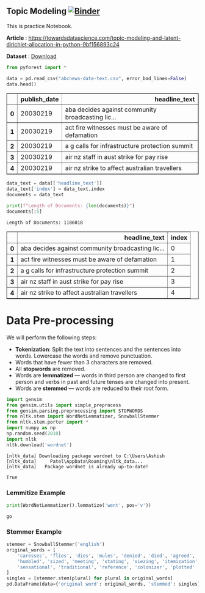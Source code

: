 ## Topic Modeling [![Binder](https://mybinder.org/badge_logo.svg)](https://mybinder.org/v2/gh/ashishpatel26/NLP_TopicModeling/master?filepath=Topic%20Modeling.ipynb)

This is practice Notebook.

**Article** : https://towardsdatascience.com/topic-modeling-and-latent-dirichlet-allocation-in-python-9bf156893c24

**Dataset** :  [Download](https://storage.googleapis.com/kaggle-data-sets/1692/893258/bundle/archive.zip?GoogleAccessId=web-data@kaggle-161607.iam.gserviceaccount.com&Expires=1583492607&Signature=FeyNnNde5KnsNzkqMRDtl6Re9%2BuwsTISjV5PkpaIGq3c2BAEgoKdLYGzj6k2V6yEUSlXwC0IybkmjNPIhYRlEgN0JQ6swOUOE1tStarjBtxGRlg8KH48mVmCCI1m7NtQjn6pHsbLPNVGX6CQFZ5gFu85HF2lJse6Ow9RQ4R9m71n65TioBp2Yj1nsXAGam5cX%2F85TXNPHwDInWF1JgjzNgVdsro7t0IID4FLatGUnmpn8Zxjb349WBaXLdIDMdKbcBMkhIKDKm6PpVX5dBzCc1%2BkVy3GWBFlLgiziOXe1FTiIPhACINIc0w5thkdFtw5ABncb1GKHT8j%2BDnufDQLoA%3D%3D&response-content-disposition=attachment%3B+filename%3Dmillion-headlines.zip)


```python
from pyforest import *
```


```python
data = pd.read_csv("abcnews-date-text.csv", error_bad_lines=False)
data.head()
```



<div>
<table border="1" class="dataframe">
  <thead>
    <tr style="text-align: right;">
      <th></th>
      <th>publish_date</th>
      <th>headline_text</th>
    </tr>
  </thead>
  <tbody>
    <tr>
      <th>0</th>
      <td>20030219</td>
      <td>aba decides against community broadcasting lic...</td>
    </tr>
    <tr>
      <th>1</th>
      <td>20030219</td>
      <td>act fire witnesses must be aware of defamation</td>
    </tr>
    <tr>
      <th>2</th>
      <td>20030219</td>
      <td>a g calls for infrastructure protection summit</td>
    </tr>
    <tr>
      <th>3</th>
      <td>20030219</td>
      <td>air nz staff in aust strike for pay rise</td>
    </tr>
    <tr>
      <th>4</th>
      <td>20030219</td>
      <td>air nz strike to affect australian travellers</td>
    </tr>
  </tbody>
</table>
</div>


```python
data_text = data[['headline_text']]
data_text['index'] = data_text.index
documents = data_text
```


```python
print(f"Length of Documents: {len(documents)}")
documents[:5]
```

    Length of Documents: 1186018



<table border="1" class="dataframe">
  <thead>
    <tr style="text-align: right;">
      <th></th>
      <th>headline_text</th>
      <th>index</th>
    </tr>
  </thead>
  <tbody>
    <tr>
      <th>0</th>
      <td>aba decides against community broadcasting lic...</td>
      <td>0</td>
    </tr>
    <tr>
      <th>1</th>
      <td>act fire witnesses must be aware of defamation</td>
      <td>1</td>
    </tr>
    <tr>
      <th>2</th>
      <td>a g calls for infrastructure protection summit</td>
      <td>2</td>
    </tr>
    <tr>
      <th>3</th>
      <td>air nz staff in aust strike for pay rise</td>
      <td>3</td>
    </tr>
    <tr>
      <th>4</th>
      <td>air nz strike to affect australian travellers</td>
      <td>4</td>
    </tr>
  </tbody>
</table>




# Data Pre-processing

We will perform the following steps:

- **Tokenization**: Split the text into sentences and the sentences into words. Lowercase the words and remove punctuation.
- Words that have fewer than 3 characters are removed.
- All **stopwords** are removed.
- Words are **lemmatized** — words in third person are changed to first person and verbs in past and future tenses are changed into present.
- Words are **stemmed** — words are reduced to their root form.


```python
import gensim
from gensim.utils import simple_preprocess
from gensim.parsing.preprocessing import STOPWORDS
from nltk.stem import WordNetLemmatizer, SnowballStemmer
from nltk.stem.porter import *
import numpy as np
np.random.seed(2018)
import nltk
nltk.download('wordnet')
```

    [nltk_data] Downloading package wordnet to C:\Users\Ashish
    [nltk_data]     Patel\AppData\Roaming\nltk_data...
    [nltk_data]   Package wordnet is already up-to-date!

    True



### Lemmitize Example


```python
print(WordNetLemmatizer().lemmatize('went', pos='v'))
```

    go


### Stemmer Example


```python
stemmer = SnowballStemmer('english')
original_words = [
    'caresses', 'flies', 'dies', 'mules', 'denied', 'died', 'agreed', 'owned',
    'humbled', 'sized', 'meeting', 'stating', 'siezing', 'itemization',
    'sensational', 'traditional', 'reference', 'colonizer', 'plotted'
]
singles = [stemmer.stem(plural) for plural in original_words]
pd.DataFrame(data={'original word': original_words, 'stemmed': singles})
```



<div>
<style scoped>
    .dataframe tbody tr th:only-of-type {
        vertical-align: middle;
    }


<table border="1" class="dataframe">
  <thead>
    <tr style="text-align: right;">
      <th></th>
      <th>original word</th>
      <th>stemmed</th>
    </tr>
  </thead>
  <tbody>
    <tr>
      <th>0</th>
      <td>caresses</td>
      <td>caress</td>
    </tr>
    <tr>
      <th>1</th>
      <td>flies</td>
      <td>fli</td>
    </tr>
    <tr>
      <th>2</th>
      <td>dies</td>
      <td>die</td>
    </tr>
    <tr>
      <th>3</th>
      <td>mules</td>
      <td>mule</td>
    </tr>
    <tr>
      <th>4</th>
      <td>denied</td>
      <td>deni</td>
    </tr>
    <tr>
      <th>5</th>
      <td>died</td>
      <td>die</td>
    </tr>
    <tr>
      <th>6</th>
      <td>agreed</td>
      <td>agre</td>
    </tr>
    <tr>
      <th>7</th>
      <td>owned</td>
      <td>own</td>
    </tr>
    <tr>
      <th>8</th>
      <td>humbled</td>
      <td>humbl</td>
    </tr>
    <tr>
      <th>9</th>
      <td>sized</td>
      <td>size</td>
    </tr>
    <tr>
      <th>10</th>
      <td>meeting</td>
      <td>meet</td>
    </tr>
    <tr>
      <th>11</th>
      <td>stating</td>
      <td>state</td>
    </tr>
    <tr>
      <th>12</th>
      <td>siezing</td>
      <td>siez</td>
    </tr>
    <tr>
      <th>13</th>
      <td>itemization</td>
      <td>item</td>
    </tr>
    <tr>
      <th>14</th>
      <td>sensational</td>
      <td>sensat</td>
    </tr>
    <tr>
      <th>15</th>
      <td>traditional</td>
      <td>tradit</td>
    </tr>
    <tr>
      <th>16</th>
      <td>reference</td>
      <td>refer</td>
    </tr>
    <tr>
      <th>17</th>
      <td>colonizer</td>
      <td>colon</td>
    </tr>
    <tr>
      <th>18</th>
      <td>plotted</td>
      <td>plot</td>
    </tr>
  </tbody>
</table>
</div>




```python
def lemmatize_stemming(text):
    return stemmer.stem(WordNetLemmatizer().lemmatize(text, pos='v'))


def preprocess(text):
    result = []
    for token in gensim.utils.simple_preprocess(text):
        if token not in gensim.parsing.preprocessing.STOPWORDS and len(
                token) > 3:
            result.append(lemmatize_stemming(token))
    return result
```


```python
doc_sample = documents[documents['index'] == 4310].values[0][0]
```


```python
doc_sample = documents[documents['index'] == 4309].values[0][0]

print('original document: ')
words = []
for word in doc_sample.split(' '):
    words.append(word)
print(words)
print('\n\n tokenized and lemmatized document: ')
print(preprocess(doc_sample))
```

    original document: 
    ['rain', 'helps', 'dampen', 'bushfires']


​    
​     tokenized and lemmatized document: 
​    ['rain', 'help', 'dampen', 'bushfir']



```python
processed_docs = documents['headline_text'].map(preprocess)
```


```python
processed_docs[:10]
```




    0            [decid, communiti, broadcast, licenc]
    1                               [wit, awar, defam]
    2           [call, infrastructur, protect, summit]
    3                      [staff, aust, strike, rise]
    4             [strike, affect, australian, travel]
    5               [ambiti, olsson, win, tripl, jump]
    6           [antic, delight, record, break, barca]
    7    [aussi, qualifi, stosur, wast, memphi, match]
    8            [aust, address, secur, council, iraq]
    9                         [australia, lock, timet]
    Name: headline_text, dtype: object



### Bag of words on the dataset


```python
dictionary = gensim.corpora.Dictionary(processed_docs)
```


```python
count = 0
for k, v in dictionary.iteritems():
    print(k, v)
    count += 1
    if count > 10:
        break
```

    0 broadcast
    1 communiti
    2 decid
    3 licenc
    4 awar
    5 defam
    6 wit
    7 call
    8 infrastructur
    9 protect
    10 summit



```python
dictionary.filter_extremes(no_below=15, no_above=0.5, keep_n=100000)
```


```python
bow_corpus = [dictionary.doc2bow(doc) for doc in processed_docs]
bow_corpus[4309]
```




    [(76, 1), (112, 1), (484, 1), (4038, 1)]




```python
bow_doc_4310 = bow_corpus[4309]

for i in range(len(bow_doc_4310)):
    print("Word {} (\"{}\") appears {} time.".format(
        bow_doc_4310[i][0], dictionary[bow_doc_4310[i][0]],
        bow_doc_4310[i][1]))
```

    Word 76 ("bushfir") appears 1 time.
    Word 112 ("help") appears 1 time.
    Word 484 ("rain") appears 1 time.
    Word 4038 ("dampen") appears 1 time.


### TF-IDF


```python
from gensim import corpora, models

tfidf = models.TfidfModel(bow_corpus)
```


```python
corpus_tfidf = tfidf[bow_corpus]
```


```python
from pprint import pprint

for doc in corpus_tfidf:
    pprint(doc)
    break
```

    [(0, 0.5850076620505259),
     (1, 0.38947256567331934),
     (2, 0.4997099083387053),
     (3, 0.5063271308533074)]


### Running LDA using Bag of Words


```python
lda_model = gensim.models.LdaMulticore(bow_corpus,
                                       num_topics=10,
                                       id2word=dictionary,
                                       passes=2,
                                       workers=2)
```


```python
for idx, topic in lda_model.print_topics(-1):
    print('Topic: {} \nWords: {}'.format(idx, topic))
```

    Topic: 0 
    Words: 0.023*"hous" + 0.022*"south" + 0.020*"north" + 0.017*"bushfir" + 0.016*"miss" + 0.013*"interview" + 0.012*"west" + 0.012*"hospit" + 0.011*"coast" + 0.010*"investig"
    Topic: 1 
    Words: 0.032*"kill" + 0.023*"shoot" + 0.021*"protest" + 0.021*"dead" + 0.020*"attack" + 0.020*"polic" + 0.014*"offic" + 0.014*"assault" + 0.011*"michael" + 0.011*"bank"
    Topic: 2 
    Words: 0.057*"australia" + 0.046*"australian" + 0.026*"world" + 0.018*"canberra" + 0.017*"test" + 0.013*"win" + 0.011*"final" + 0.011*"farm" + 0.010*"return" + 0.009*"beat"
    Topic: 3 
    Words: 0.030*"polic" + 0.029*"charg" + 0.026*"court" + 0.024*"death" + 0.024*"murder" + 0.020*"woman" + 0.020*"crash" + 0.017*"face" + 0.016*"alleg" + 0.013*"trial"
    Topic: 4 
    Words: 0.019*"chang" + 0.019*"say" + 0.015*"speak" + 0.015*"power" + 0.013*"worker" + 0.012*"climat" + 0.012*"concern" + 0.011*"flood" + 0.011*"save" + 0.011*"fear"
    Topic: 5 
    Words: 0.021*"market" + 0.020*"news" + 0.018*"women" + 0.018*"live" + 0.016*"tasmania" + 0.013*"high" + 0.013*"rise" + 0.012*"price" + 0.012*"lose" + 0.012*"break"
    Topic: 6 
    Words: 0.035*"elect" + 0.018*"water" + 0.017*"state" + 0.015*"tasmanian" + 0.012*"labor" + 0.011*"liber" + 0.011*"morrison" + 0.010*"parti" + 0.010*"leader" + 0.010*"campaign"
    Topic: 7 
    Words: 0.020*"donald" + 0.014*"farmer" + 0.014*"nation" + 0.013*"time" + 0.013*"rural" + 0.013*"council" + 0.012*"indigen" + 0.011*"school" + 0.011*"commiss" + 0.011*"plan"
    Topic: 8 
    Words: 0.044*"trump" + 0.037*"year" + 0.035*"sydney" + 0.028*"queensland" + 0.022*"home" + 0.021*"adelaid" + 0.018*"perth" + 0.016*"brisban" + 0.015*"leav" + 0.015*"peopl"
    Topic: 9 
    Words: 0.031*"govern" + 0.020*"warn" + 0.018*"feder" + 0.015*"countri" + 0.015*"fund" + 0.014*"claim" + 0.014*"life" + 0.012*"say" + 0.012*"stori" + 0.012*"health"



```python
lda_model_tfidf = gensim.models.LdaMulticore(corpus_tfidf,
                                             num_topics=10,
                                             id2word=dictionary,
                                             passes=2,
                                             workers=4)
```


```python
for idx, topic in lda_model_tfidf.print_topics(-1):
    print('Topic: {} Word: {}'.format(idx, topic))
```

    Topic: 0 Word: 0.014*"market" + 0.011*"stori" + 0.009*"tuesday" + 0.009*"share" + 0.009*"friday" + 0.008*"australian" + 0.007*"peter" + 0.007*"dollar" + 0.006*"financ" + 0.006*"novemb"
    Topic: 1 Word: 0.009*"michael" + 0.009*"wall" + 0.008*"street" + 0.007*"inquest" + 0.006*"june" + 0.006*"tree" + 0.006*"know" + 0.006*"hong" + 0.006*"john" + 0.006*"kong"
    Topic: 2 Word: 0.009*"monday" + 0.009*"kill" + 0.009*"thursday" + 0.008*"grandstand" + 0.007*"insid" + 0.006*"syria" + 0.006*"quiz" + 0.006*"babi" + 0.006*"mother" + 0.005*"victorian"
    Topic: 3 Word: 0.026*"news" + 0.013*"interview" + 0.011*"search" + 0.010*"miss" + 0.009*"hobart" + 0.009*"david" + 0.008*"beach" + 0.007*"speak" + 0.007*"busi" + 0.007*"mark"
    Topic: 4 Word: 0.010*"world" + 0.010*"australia" + 0.009*"final" + 0.009*"queensland" + 0.008*"leagu" + 0.007*"scott" + 0.007*"test" + 0.007*"cricket" + 0.006*"beat" + 0.006*"rugbi"
    Topic: 5 Word: 0.018*"polic" + 0.018*"charg" + 0.015*"murder" + 0.012*"woman" + 0.011*"alleg" + 0.010*"court" + 0.010*"crash" + 0.009*"shoot" + 0.009*"jail" + 0.009*"arrest"
    Topic: 6 Word: 0.015*"rural" + 0.014*"countri" + 0.010*"hour" + 0.010*"drum" + 0.009*"govern" + 0.007*"fund" + 0.006*"nation" + 0.006*"water" + 0.005*"drought" + 0.005*"christma"
    Topic: 7 Word: 0.027*"trump" + 0.015*"donald" + 0.009*"commiss" + 0.009*"royal" + 0.008*"turnbul" + 0.007*"farm" + 0.006*"coal" + 0.005*"energi" + 0.005*"malcolm" + 0.005*"say"
    Topic: 8 Word: 0.015*"elect" + 0.008*"labor" + 0.008*"polit" + 0.008*"climat" + 0.008*"liber" + 0.007*"parti" + 0.007*"say" + 0.007*"senat" + 0.006*"chang" + 0.006*"juli"
    Topic: 9 Word: 0.010*"weather" + 0.010*"sentenc" + 0.009*"wednesday" + 0.008*"morrison" + 0.008*"sport" + 0.008*"mental" + 0.007*"zealand" + 0.007*"tasmania" + 0.007*"histori" + 0.007*"outback"



```python
lda_model_tfidf = gensim.models.LdaMulticore(corpus_tfidf,
                                             num_topics=10,
                                             id2word=dictionary,
                                             passes=2,
                                             workers=4)
```


```python
for idx, topic in lda_model_tfidf.print_topics(-1):
    print('Topic: {} Word: {}'.format(idx, topic))
```

    Topic: 0 Word: 0.016*"news" + 0.016*"rural" + 0.010*"market" + 0.010*"price" + 0.008*"busi" + 0.007*"nation" + 0.007*"scott" + 0.006*"share" + 0.006*"sport" + 0.006*"mental"
    Topic: 1 Word: 0.012*"bushfir" + 0.010*"weather" + 0.008*"david" + 0.007*"northern" + 0.006*"queensland" + 0.006*"victoria" + 0.006*"april" + 0.005*"territori" + 0.005*"farm" + 0.005*"wild"
    Topic: 2 Word: 0.010*"friday" + 0.010*"john" + 0.009*"violenc" + 0.008*"juli" + 0.007*"andrew" + 0.007*"august" + 0.006*"domest" + 0.006*"cancer" + 0.005*"flight" + 0.005*"patient"
    Topic: 3 Word: 0.011*"final" + 0.010*"world" + 0.009*"australia" + 0.007*"leagu" + 0.007*"cricket" + 0.007*"win" + 0.007*"grandstand" + 0.006*"open" + 0.006*"financ" + 0.006*"australian"
    Topic: 4 Word: 0.018*"countri" + 0.013*"hour" + 0.011*"royal" + 0.010*"commiss" + 0.009*"climat" + 0.007*"care" + 0.006*"zealand" + 0.006*"rugbi" + 0.006*"australia" + 0.006*"age"
    Topic: 5 Word: 0.017*"interview" + 0.016*"crash" + 0.013*"drum" + 0.010*"polic" + 0.009*"street" + 0.008*"tuesday" + 0.008*"coast" + 0.008*"dead" + 0.008*"shoot" + 0.008*"christma"
    Topic: 6 Word: 0.012*"stori" + 0.008*"michael" + 0.006*"council" + 0.006*"jam" + 0.006*"centr" + 0.006*"know" + 0.005*"govern" + 0.005*"money" + 0.005*"quiz" + 0.005*"ash"
    Topic: 7 Word: 0.019*"charg" + 0.018*"murder" + 0.013*"court" + 0.013*"alleg" + 0.013*"polic" + 0.010*"woman" + 0.010*"jail" + 0.010*"sentenc" + 0.009*"guilti" + 0.009*"accus"
    Topic: 8 Word: 0.024*"trump" + 0.013*"elect" + 0.013*"donald" + 0.010*"govern" + 0.008*"labor" + 0.007*"wednesday" + 0.007*"say" + 0.007*"thursday" + 0.007*"liber" + 0.006*"feder"
    Topic: 9 Word: 0.008*"monday" + 0.008*"live" + 0.007*"protest" + 0.006*"kill" + 0.006*"australia" + 0.006*"presid" + 0.006*"turnbul" + 0.006*"novemb" + 0.006*"indonesia" + 0.005*"syria"


## Classification of the topics
Performance evaluation by classifying sample document using LDA Bag of Words model


```python
processed_docs[4309]
```




    ['rain', 'help', 'dampen', 'bushfir']




```python
for index, score in sorted(lda_model[bow_corpus[4310]],
                           key=lambda tup: -1 * tup[1]):
    print("\nScore: {}\t \nTopic: {}".format(score,
                                             lda_model.print_topic(index, 10)))
```


    Score: 0.45221951603889465	 
    Topic: 0.020*"donald" + 0.014*"farmer" + 0.014*"nation" + 0.013*"time" + 0.013*"rural" + 0.013*"council" + 0.012*"indigen" + 0.011*"school" + 0.011*"commiss" + 0.011*"plan"
    
    Score: 0.44774875044822693	 
    Topic: 0.031*"govern" + 0.020*"warn" + 0.018*"feder" + 0.015*"countri" + 0.015*"fund" + 0.014*"claim" + 0.014*"life" + 0.012*"say" + 0.012*"stori" + 0.012*"health"
    
    Score: 0.012506862170994282	 
    Topic: 0.035*"elect" + 0.018*"water" + 0.017*"state" + 0.015*"tasmanian" + 0.012*"labor" + 0.011*"liber" + 0.011*"morrison" + 0.010*"parti" + 0.010*"leader" + 0.010*"campaign"
    
    Score: 0.012503857724368572	 
    Topic: 0.019*"chang" + 0.019*"say" + 0.015*"speak" + 0.015*"power" + 0.013*"worker" + 0.012*"climat" + 0.012*"concern" + 0.011*"flood" + 0.011*"save" + 0.011*"fear"
    
    Score: 0.01250350009649992	 
    Topic: 0.023*"hous" + 0.022*"south" + 0.020*"north" + 0.017*"bushfir" + 0.016*"miss" + 0.013*"interview" + 0.012*"west" + 0.012*"hospit" + 0.011*"coast" + 0.010*"investig"
    
    Score: 0.01250350009649992	 
    Topic: 0.032*"kill" + 0.023*"shoot" + 0.021*"protest" + 0.021*"dead" + 0.020*"attack" + 0.020*"polic" + 0.014*"offic" + 0.014*"assault" + 0.011*"michael" + 0.011*"bank"
    
    Score: 0.01250350009649992	 
    Topic: 0.057*"australia" + 0.046*"australian" + 0.026*"world" + 0.018*"canberra" + 0.017*"test" + 0.013*"win" + 0.011*"final" + 0.011*"farm" + 0.010*"return" + 0.009*"beat"
    
    Score: 0.01250350009649992	 
    Topic: 0.030*"polic" + 0.029*"charg" + 0.026*"court" + 0.024*"death" + 0.024*"murder" + 0.020*"woman" + 0.020*"crash" + 0.017*"face" + 0.016*"alleg" + 0.013*"trial"
    
    Score: 0.01250350009649992	 
    Topic: 0.021*"market" + 0.020*"news" + 0.018*"women" + 0.018*"live" + 0.016*"tasmania" + 0.013*"high" + 0.013*"rise" + 0.012*"price" + 0.012*"lose" + 0.012*"break"
    
    Score: 0.01250350009649992	 
    Topic: 0.044*"trump" + 0.037*"year" + 0.035*"sydney" + 0.028*"queensland" + 0.022*"home" + 0.021*"adelaid" + 0.018*"perth" + 0.016*"brisban" + 0.015*"leav" + 0.015*"peopl"


### Performance evaluation by classifying sample document using LDA TF-IDF model


```python
for index, score in sorted(lda_model_tfidf[bow_corpus[4310]],
                           key=lambda tup: -1 * tup[1]):
    print("\nScore: {}\t \nTopic: {}".format(
        score, lda_model_tfidf.print_topic(index, 10)))
```


    Score: 0.5840891003608704	 
    Topic: 0.012*"stori" + 0.008*"michael" + 0.006*"council" + 0.006*"jam" + 0.006*"centr" + 0.006*"know" + 0.005*"govern" + 0.005*"money" + 0.005*"quiz" + 0.005*"ash"
    
    Score: 0.1756652444601059	 
    Topic: 0.012*"bushfir" + 0.010*"weather" + 0.008*"david" + 0.007*"northern" + 0.006*"queensland" + 0.006*"victoria" + 0.006*"april" + 0.005*"territori" + 0.005*"farm" + 0.005*"wild"
    
    Score: 0.15267711877822876	 
    Topic: 0.019*"charg" + 0.018*"murder" + 0.013*"court" + 0.013*"alleg" + 0.013*"polic" + 0.010*"woman" + 0.010*"jail" + 0.010*"sentenc" + 0.009*"guilti" + 0.009*"accus"
    
    Score: 0.012512458488345146	 
    Topic: 0.024*"trump" + 0.013*"elect" + 0.013*"donald" + 0.010*"govern" + 0.008*"labor" + 0.007*"wednesday" + 0.007*"say" + 0.007*"thursday" + 0.007*"liber" + 0.006*"feder"
    
    Score: 0.012511294335126877	 
    Topic: 0.016*"news" + 0.016*"rural" + 0.010*"market" + 0.010*"price" + 0.008*"busi" + 0.007*"nation" + 0.007*"scott" + 0.006*"share" + 0.006*"sport" + 0.006*"mental"
    
    Score: 0.012509411200881004	 
    Topic: 0.008*"monday" + 0.008*"live" + 0.007*"protest" + 0.006*"kill" + 0.006*"australia" + 0.006*"presid" + 0.006*"turnbul" + 0.006*"novemb" + 0.006*"indonesia" + 0.005*"syria"
    
    Score: 0.012509251944720745	 
    Topic: 0.018*"countri" + 0.013*"hour" + 0.011*"royal" + 0.010*"commiss" + 0.009*"climat" + 0.007*"care" + 0.006*"zealand" + 0.006*"rugbi" + 0.006*"australia" + 0.006*"age"
    
    Score: 0.012509125284850597	 
    Topic: 0.010*"friday" + 0.010*"john" + 0.009*"violenc" + 0.008*"juli" + 0.007*"andrew" + 0.007*"august" + 0.006*"domest" + 0.006*"cancer" + 0.005*"flight" + 0.005*"patient"
    
    Score: 0.012508826330304146	 
    Topic: 0.011*"final" + 0.010*"world" + 0.009*"australia" + 0.007*"leagu" + 0.007*"cricket" + 0.007*"win" + 0.007*"grandstand" + 0.006*"open" + 0.006*"financ" + 0.006*"australian"
    
    Score: 0.01250819955021143	 
    Topic: 0.017*"interview" + 0.016*"crash" + 0.013*"drum" + 0.010*"polic" + 0.009*"street" + 0.008*"tuesday" + 0.008*"coast" + 0.008*"dead" + 0.008*"shoot" + 0.008*"christma"


### Testing model on unseen document


```python
unseen_document = 'How a Pentagon deal became an identity crisis for Google'
bow_vector = dictionary.doc2bow(preprocess(unseen_document))

for index, score in sorted(lda_model[bow_vector], key=lambda tup: -1 * tup[1]):
    print("Score: {}\t Topic: {}".format(score,
                                         lda_model.print_topic(index, 5)))
```

    Score: 0.48324039578437805	 Topic: 0.021*"market" + 0.020*"news" + 0.018*"women" + 0.018*"live" + 0.016*"tasmania"
    Score: 0.21708554029464722	 Topic: 0.035*"elect" + 0.018*"water" + 0.017*"state" + 0.015*"tasmanian" + 0.012*"labor"
    Score: 0.18293601274490356	 Topic: 0.030*"polic" + 0.029*"charg" + 0.026*"court" + 0.024*"death" + 0.024*"murder"
    Score: 0.0166776180267334	 Topic: 0.019*"chang" + 0.019*"say" + 0.015*"speak" + 0.015*"power" + 0.013*"worker"
    Score: 0.01667742058634758	 Topic: 0.031*"govern" + 0.020*"warn" + 0.018*"feder" + 0.015*"countri" + 0.015*"fund"
    Score: 0.016676612198352814	 Topic: 0.023*"hous" + 0.022*"south" + 0.020*"north" + 0.017*"bushfir" + 0.016*"miss"
    Score: 0.016676612198352814	 Topic: 0.032*"kill" + 0.023*"shoot" + 0.021*"protest" + 0.021*"dead" + 0.020*"attack"
    Score: 0.016676612198352814	 Topic: 0.057*"australia" + 0.046*"australian" + 0.026*"world" + 0.018*"canberra" + 0.017*"test"
    Score: 0.016676612198352814	 Topic: 0.020*"donald" + 0.014*"farmer" + 0.014*"nation" + 0.013*"time" + 0.013*"rural"
    Score: 0.016676612198352814	 Topic: 0.044*"trump" + 0.037*"year" + 0.035*"sydney" + 0.028*"queensland" + 0.022*"home"

